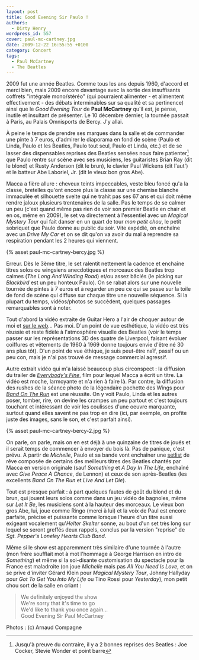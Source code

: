 ```yaml
---
layout: post
title: Good Evening Sir Paulo !
authors:
  - Dirty Henry
wordpress_id: 557
cover: paul-mc-cartney.jpg
date: 2009-12-22 16:55:55 +0100
category: Concert
tags:
  - Paul McCartney
  - The Beatles
---
```


2009 fut une année Beatles. Comme tous les ans depuis 1960, d'accord et merci
bien, mais 2009 encore davantage avec la sortie des insuffisants coffrets
"intégrale mono/stéréo" (qui pourraient alimenter - et alimentent
effectivement - des débats interminables sur sa qualité et sa pertinence) ainsi
que le _Good Evening Tour_ de **Paul McCartney** qu'il est, je pense, inutile et
insultant de présenter. Le 10 décembre dernier, la tournée passait à Paris, au
Palais Omnisports de Bercy. J'y allai.

À peine le temps de prendre ses marques dans la salle et de commander une pinte
à 7 euros, d'admirer le diaporama en fond de scène (Paulo et Linda, Paulo et les
Beatles, Paulo tout seul, Paulo et Linda, etc.) et de se lasser des dispensables
reprises des Beatles sensées nous faire patienter[^1] que Paulo rentre sur scène
avec ses musiciens, les guitaristes Brian Ray (dit le blond) et Rusty Anderson
(dit le brun), le clavier Paul Wickens (dit l'aut') et le batteur Abe Laboriel,
Jr. (dit le vieux bon gros Abe).

Macca a fière allure : cheveux teints impeccables, veste bleu foncé qu'a la
classe, bretelles qu'ont encore plus la classe sur une chemise blanche immaculée
et silhouette svelte qui ne trahit pas ses 67 ans et qui doit même rendre jaloux
plusieurs trentenaires de la salle. Pas le temps de se calmer un peu (c'est
quand même pas rien de voir son premier Beatle en chair et en os, même en 2009),
le set va directement à l'essentiel avec un _Magical Mystery Tour_ qui fait
danser en un quart de tour _mon petit chou_, le petit sobriquet que Paulo donne
au public du soir. Vite expédié, on enchaîne avec un _Drive My Car_ et on se dit
qu'on va avoir du mal à reprendre sa respiration pendant les 2 heures qui
viennent.

{% asset paul-mc-cartney-bercy.jpg %}

Erreur. Dès le 3ème titre, le set ralentit nettement la cadence et enchaîne
titres solos ou wingsiens anecdotiques et morceaux des Beatles trop calmes (_The
Long And Winding Road_) et/ou assez bâclés (le picking sur _Blackbird_ est un
peu honteux Paulo). On se rabat alors sur une nouvelle tournée de pintes à 7
euros et à regarder un peu ce qui se passe sur la toile de fond de scène qui
diffuse sur chaque titre une nouvelle séquence. Si la plupart du temps,
vidéos/photos se succèdent, quelques passages remarquables sont à noter.

Tout d'abord la vidéo extraite de Guitar Hero a l'air de choquer autour de moi
et [sur le web][1]… Pas moi. D'un point de vue esthétique, la vidéo est très
réussie et reste fidèle à l'atmosphère visuelle des Beatles (voir le temps
passer sur les représentations 3D des quatre de Liverpool, faisant évoluer
coiffures et vêtements de 1960 à 1969 donne toujours envie d'être né 30 ans plus
tôt). D'un point de vue éthique, je suis peut-être naïf, passif ou un peu con,
mais je n'ai pas trouvé de message commercial agressif.

Autre extrait vidéo qui m'a laissé beaucoup plus circonspect : la diffusion du
trailer de [_Everybody's Fine_][3], film pour lequel Macca a écrit un titre. La
vidéo est moche, larmoyante et n'a rien à faire là. Par contre, la diffusion des
rushes de la séance photo de la légendaire pochette des Wings pour [_Band On The
Run_][4] est une réussite. On y voit Paulo, Linda et les autres poser, tomber,
rire, on devine les crampes un peu partout et c'est toujours touchant et
intéressant de voir les coulisses d'une oeuvre marquante, surtout quand elles
savent ne pas trop en dire (ici, par exemple, on profite juste des images, sans
le son, et c'est parfait ainsi).

{% asset paul-mc-cartney-bercy-2.jpg %}

On parle, on parle, mais on en est déjà à une quinzaine de titres de joués et il
serait temps de commencer à envoyer du bois là. Pas de panique, c'est prévu. A
partir de _Michelle_, Paulo et sa bande vont enchaîner une [setlist][2] de rêve
composée de certains des meilleurs titres des Beatles chantés par Macca en
version originale (sauf _Something_ et _A Day In The Life_, enchaîné avec _Give
Peace A Chance_, de Lennon) et ceux de son après-Beatles (les excellents _Band
On The Run_ et _Live And Let Die_).

Tout est presque parfait : à part quelques fautes de goût du blond et du brun,
qui jouent leurs solos comme dans un jeu vidéo de bagnoles, même sur _Let It
Be_, les musiciens sont à la hauteur des morceaux. Le vieux bon gros Abe, lui,
joue comme Ringo (merci à lui) et la voix de Paul est encore parfaite, précise
et puissante comme lorsque l'heure d'un titre aussi exigeant vocalement
qu'_Helter Skelter_ sonne, au bout d'un set très long sur lequel se seront
greffés deux rappels, conclus par la version "reprise" de _Sgt. Pepper's Loneley
Hearts Club Band_.

Même si le show est apparemment très similaire d'une tournée à l'autre (mon
frère soufflait mot à mot l'hommage à George Harrison en intro de _Something_)
et même si la soi-disante customisation du spectacle pour la France est
maladroite (on joue _Michelle_ mais pas _All You Need Is Love_, et on se prive
d'inviter Gérard Klein pour _Magical Mystery Tour_, Johnny Hallyday pour _Got To
Get You Into My Life_ ou Tino Rossi pour _Yesterday_), mon petit chou sort de la
salle en criant :

> We definitely enjoyed the show  
> We're sorry that it's time to go  
> We'd like to thank you once again…  
> Good Evening Sir Paul McCartney

Photos : (c) Arnaud Compagne

[1]:
  https://www.soul-kitchen.fr/9156-9156-photos-concert-paul-mc-cartney-enflamme-bercy
[2]:
  https://www.setlist.fm/setlist/paul-mccartney/2009/palais-omnisports-de-paris-bercy-paris-france-23d7148f.html
[3]: https://www.themoviedb.org/movie/26171-everybody-s-fine
[4]: https://album.link/fr/i/1443413822

[^1]:
    Jusqu'à preuve du contraire, il y a 2 bonnes reprises des Beatles : Joe
    Cocker, Stevie Wonder et point barre
